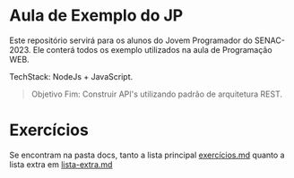 # Aula de Exemplo do JP

Este repositório servirá para os alunos do Jovem Programador do SENAC-2023.
Ele conterá todos os exemplo utilizados na aula de Programação WEB.

TechStack: NodeJs + JavaScript.

> Objetivo Fim: Construir API's utilizando padrão de arquitetura REST.

# Exercícios

Se encontram na pasta docs, tanto a lista principal [exercícios.md](./docs/exercicios.md) quanto a 
lista extra em [lista-extra.md](./docs/lista-extra.md)